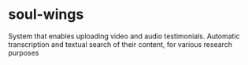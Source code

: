 # soul-wings

System that enables uploading video and audio testimonials. Automatic transcription and textual search of their content, for various research purposes